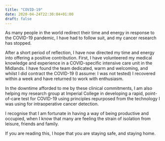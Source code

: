 ```yaml
---
title: "COVID-19"
date: 2020-04-24T22:30:04+01:00
draft: false 
---
```


As many people in the world redirect their time and energy in response to the COVID-19 pandemic, I have had to follow suit, and my cancer research has stopped.

After a short period of reflection, I have now directed my time and energy into offering a positive contribution. First, I have volunteered my medical knowledge and experience in a COVID-specific intensive care unit in the Midlands. I have found the team dedicated, warm and welcoming, and whilst I did contract the COVID-19 (I assume: I was not tested) I recovered within a week and have returned to work with enthusiasm.

In the downtime afforded to me by these clinical commitments, I am also helping my research group at Imperial College in developing a rapid, point-of-care test for COVID-19 using principles repurposed from the technology I was using for intraoperative cancer detection.

I recognise that I am fortunate in having a way of being productive and occupied, when I know that many are feeling the strain of isolation from leisure, friends and family.

If you are reading this, I hope that you are staying safe, and staying home.



